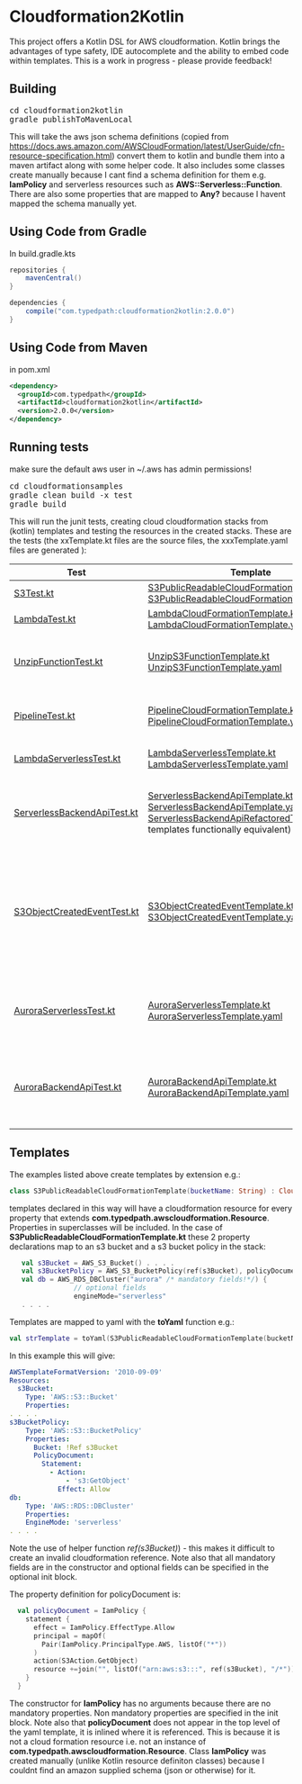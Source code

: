 # Cloudformation2Kotlin
This project offers a Kotlin DSL for AWS cloudformation. Kotlin brings the advantages of type safety, IDE autocomplete and the ability to embed code within templates.  This is a work in progress - please provide feedback!  

## Building
<pre>
cd cloudformation2kotlin
gradle publishToMavenLocal
</pre>
This will take the aws json schema definitions (copied from https://docs.aws.amazon.com/AWSCloudFormation/latest/UserGuide/cfn-resource-specification.html) convert them to kotlin and bundle them into a maven artifact along with some helper code. 
It also includes some classes create manually because I cant find a schema definition for them e.g. __IamPolicy__ and serverless resources such as __AWS::Serverless::Function__.  There are also some properties that are mapped to __Any?__ because I havent mapped the schema manually yet.  

## Using Code from Gradle
In build.gradle.kts
```gradle
repositories {
    mavenCentral()
}

dependencies {
    compile("com.typedpath:cloudformation2kotlin:2.0.0")
}

```
## Using Code from Maven
in pom.xml
```xml
<dependency>
  <groupId>com.typedpath</groupId>
  <artifactId>cloudformation2kotlin</artifactId>
  <version>2.0.0</version>
</dependency>
```


## Running tests
make sure the default aws user in ~/.aws has admin permissions!
<pre>cd cloudformationsamples
gradle clean build -x test
gradle build
</pre>
This will run the junit tests, creating cloud cloudformation stacks from (kotlin) templates and testing the resources in the created stacks. These are the tests (the xxTemplate.kt files are the source files, the xxxTemplate.yaml files are generated ): 


| Test | Template | Test Description |
| --- | --- | ----- |
| [S3Test.kt](cloudformation2kotlinsamples/tests/src/test/kotlin/com/typedpath/awscloudformation/test/s3/S3Test.kt) | [S3PublicReadableCloudFormationTemplate.kt](cloudformation2kotlinsamples/tests/src/test/kotlin/com/typedpath/awscloudformation/test/s3/S3PublicReadableCloudFormationTemplate.kt) [S3PublicReadableCloudFormationTemplate.yaml](docs/templates/S3PublicReadableCloudFormationTemplate.yaml) |write to s3 bucket in stack , read from s3 bucket |
| [LambdaTest.kt](cloudformation2kotlinsamples/tests/src/test/kotlin/com/typedpath/awscloudformation/test/lambda/LambdaTest.kt) | [LambdaCloudFormationTemplate.kt](cloudformation2kotlinsamples/tests/src/test/kotlin/com/typedpath/awscloudformation/test/lambda/LambdaCloudFormationTemplate.kt) [LambdaCloudFormationTemplate.yaml](docs/templates/LambdaCloudFormationTemplate.yaml) | call lambda in stack |
| [UnzipFunctionTest.kt](cloudformation2kotlinsamples/tests/src/test/kotlin/com/typedpath/awscloudformation/test/unziplambda/UnzipFunctionTest.kt) | [UnzipS3FunctionTemplate.kt](cloudformation2kotlinsamples/tests/src/test/kotlin/com/typedpath/awscloudformation/test/unziplambda/UnzipS3FunctionTemplate.kt) [UnzipS3FunctionTemplate.yaml](docs/templates/UnzipS3FunctionTemplate.yaml)| create a stack with an s3 bucket and an unzipping lambda function, upload a zip file and unzip it with the lambda function |
| [PipelineTest.kt](cloudformation2kotlinsamples/tests/src/test/kotlin/com/typedpath/awscloudformation/test/pipeline/PipelineTest.kt) | [PipelineCloudFormationTemplate.kt](cloudformation2kotlinsamples/tests/src/test/kotlin/com/typedpath/awscloudformation/test/pipeline/PipelineCloudFormationTemplate.kt) [PipelineCloudFormationTemplate.yaml](docs/templates/PipelineCloudFormationTemplate.yaml) | create stack with 4 stage pipeline + code repository, checkin code and test lambda created by pipeline |
| [LambdaServerlessTest.kt](cloudformation2kotlinsamples/tests/src/test/kotlin/com/typedpath/awscloudformation/test/serverless/LambdaServerlessTest.kt) | [LambdaServerlessTemplate.kt](cloudformation2kotlinsamples/tests/src/test/kotlin/com/typedpath/awscloudformation/test/serverless/LambdaServerlessTemplate.kt) [LambdaServerlessTemplate.yaml](docs/templates/LambdaServerlessTemplate.yaml)| create a SAM stack containing a lambda and call the lambda |
| [ServerlessBackendApiTest.kt](cloudformation2kotlinsamples/tests/src/test/kotlin/com/typedpath/awscloudformation/test/serverless/ServerlessBackendApiTest.kt) | [ServerlessBackendApiTemplate.kt](cloudformation2kotlinsamples/tests/src/test/kotlin/com/typedpath/awscloudformation/test/serverless/ServerlessBackendApiTemplate.kt) [ServerlessBackendApiTemplate.yaml](docs/templates/ServerlessBackendApiTemplate.yaml), [ServerlessBackendApiRefactoredTemplate.kt](cloudformation2kotlinsamples/tests/src/test/kotlin/com/typedpath/awscloudformation/test/serverless/ServerlessBackendApiRefactoredTemplate.kt) ( templates functionally equivalent)  | create a SAM stack implementing a REST api with API gateway, lambda functions and dynamo db.  Test with http put, get and d)lete calls   |
|[S3ObjectCreatedEventTest.kt](cloudformation2kotlinsamples/tests/src/test/kotlin/com/typedpath/awscloudformation/test/serverless/S3ObjectCreatedEventTest.kt)| [S3ObjectCreatedEventTemplate.kt](cloudformation2kotlinsamples/tests/src/test/kotlin/com/typedpath/awscloudformation/test/serverless/S3ObjectCreatedEventTemplate.kt) [S3ObjectCreatedEventTemplate.yaml](docs/templates/S3ObjectCreatedEventTemplate.yaml) | create a SAM stack containing an s3 bucket with lambda triggered by object create events. The lambda code is in a seperate kotlin project "lambdas/s3objectcreated" and adds a tag on creation. Write to the s3 bucket and check the tag has been created.  |
|[AuroraServerlessTest.kt](cloudformation2kotlinsamples/tests/src/test/kotlin/com/typedpath/awscloudformation/test/serverless/AuroraServerlessTest.kt)| [AuroraServerlessTemplate.kt](cloudformation2kotlinsamples/tests/src/test/kotlin/com/typedpath/awscloudformation/test/serverless/AuroraServerlessTemplate.kt)  [AuroraServerlessTemplate.yaml](docs/templates/AuroraServerlessTemplate.yaml) | create a stack containing an aurora serverless rds cluster. Using rds data client api create a database, table insert a row and read the row back  |
|[AuroraBackendApiTest.kt](cloudformation2kotlinsamples/tests/src/test/kotlin/com/typedpath/awscloudformation/test/serverless/typesafebackendapi/AuroraBackendApiTest.kt) |[AuroraBackendApiTemplate.kt](cloudformation2kotlinsamples/tests/src/test/kotlin/com/typedpath/awscloudformation/test/serverless/typesafebackendapi/AuroraBackendApiTemplate.kt) [AuroraBackendApiTemplate.yaml](docs/templates/AuroraBackendApiTemplate.yaml) | Create a stack containing an aurora serverless rds cluster fronted by a REST api providing a generic typesafe CRUD service over a relational database.  More details [here](cloudformation2kotlinsamples/tests/src/test/kotlin/com/typedpath/awscloudformation/test/serverless/typesafebackendapi/readme.md)   |


## Templates
The examples listed above create templates by extension e.g.:
```kotlin
class S3PublicReadableCloudFormationTemplate(bucketName: String) : CloudFormationTemplate() {...
```
templates declared in this way will have a cloudformation resource for every property that extends __com.typedpath.awscloudformation.Resource__. Properties in superclasses will be included. 
In the case of __S3PublicReadableCloudFormationTemplate.kt__ these 2 property declarations map to an s3 bucket and a s3 bucket policy in the stack:
```kotlin
   val s3Bucket = AWS_S3_Bucket() . . . . 
   val s3BucketPolicy = AWS_S3_BucketPolicy(ref(s3Bucket), policyDocument) 
   val db = AWS_RDS_DBCluster("aurora" /* mandatory fields!*/) {
                // optional fields
                engineMode="serverless"
   . . . .
```
Templates are mapped to yaml with the __toYaml__ function e.g.:
```kotlin
val strTemplate = toYaml(S3PublicReadableCloudFormationTemplate(bucketName))
```
In this example this will give:
```yaml
AWSTemplateFormatVersion: '2010-09-09'
Resources:
  s3Bucket:
    Type: 'AWS::S3::Bucket'
    Properties:
. . . .
s3BucketPolicy:
    Type: 'AWS::S3::BucketPolicy'
    Properties:
      Bucket: !Ref s3Bucket
      PolicyDocument:
        Statement:
          - Action:
              - 's3:GetObject'
            Effect: Allow
db:
    Type: 'AWS::RDS::DBCluster'
    Properties:
    EngineMode: 'serverless'            
. . . .
```
Note the use of helper function <i>ref(s3Bucket)</i>) - this makes it difficult to create an invalid cloudformation reference.  Note also that all mandatory fields are in the constructor and optional fields can be specified in the optional init block.

The property definition for policyDocument is:
```kotlin
  val policyDocument = IamPolicy {
    statement {
      effect = IamPolicy.EffectType.Allow
      principal = mapOf(
        Pair(IamPolicy.PrincipalType.AWS, listOf("*"))
      )
      action(S3Action.GetObject)
      resource +=join("", listOf("arn:aws:s3:::", ref(s3Bucket), "/*"))
    }
  }
```
The constructor for __IamPolicy__ has no arguments because there are no mandatory properties.  Non mandatory properties are specified in the init block. Note also that __policyDocument__ does not appear in the top level of the yaml template, it is inlined where it is referenced.  This is because it is not a cloud formation resource i.e. not an instance of  __com.typedpath.awscloudformation.Resource__.  Class __IamPolicy__ was created manually (unlike Kotlin resource definiton classes) because I couldnt find an amazon supplied schema (json or otherwise) for it.  